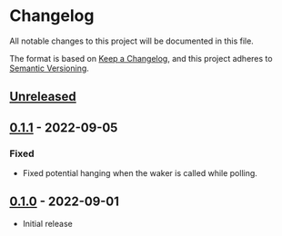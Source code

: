 # Changelog
All notable changes to this project will be documented in this file.

The format is based on [Keep a Changelog](https://keepachangelog.com/en/1.0.0/),
and this project adheres to [Semantic Versioning](https://semver.org/spec/v2.0.0.html).

## [Unreleased]

## [0.1.1] - 2022-09-05

### Fixed

- Fixed potential hanging when the waker is called while polling.

## [0.1.0] - 2022-09-01

- Initial release

[Unreleased]: https://github.com/bertptrs/beul/compare/v0.1.1...HEAD
[0.1.1]: https://github.com/bertptrs/beul/compare/v0.1.0...v0.1.1
[0.1.0]: https://github.com/bertptrs/beul/releases/tag/v0.1.0
